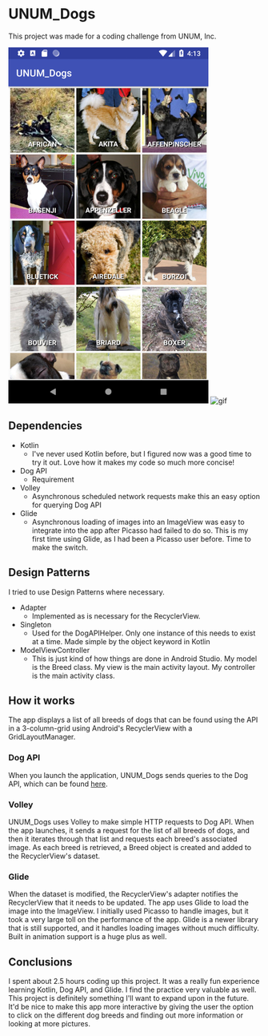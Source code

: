 # UNUM_Dogs

This project was made for a coding challenge from UNUM, Inc.

<img src="https://github.com/rkuang/UNUM_Dogs/blob/assets/Screenshot_1534479214.png?raw=true" alt="screenshot" width="400px" height="auto"> <img src="https://github.com/rkuang/UNUM_Dogs/blob/assets/untitled.gif?raw=true" alt="gif" width="400px" height="auto">

## Dependencies
* Kotlin
  * I've never used Kotlin before, but I figured now was a good time to try it out. Love how it makes my code so much more concise!
* Dog API
  * Requirement
* Volley
  * Asynchronous scheduled network requests make this an easy option for querying Dog API
* Glide
  * Asynchronous loading of images into an ImageView was easy to integrate into the app after Picasso had failed to do so. This is my 
    first time using Glide, as I had been a Picasso user before. Time to make the switch.

## Design Patterns
I tried to use Design Patterns where necessary.
* Adapter
  * Implemented as is necessary for the RecyclerView.
* Singleton
  * Used for the DogAPIHelper. Only one instance of this needs to exist at a time. Made simple by the object keyword in Kotlin
* ModelViewController
  * This is just kind of how things are done in Android Studio. My model is the Breed class. My view is the main activity layout. My 
    controller is the main activity class.

## How it works
The app displays a list of all breeds of dogs that can be found using the API in a 3-column-grid using Android's RecyclerView
with a GridLayoutManager.

### Dog API
When you launch the application, UNUM_Dogs sends queries to the Dog API, which can be found [here](https://dog.ceo/dog-api/).

### Volley
UNUM_Dogs uses Volley to make simple HTTP requests to Dog API. When the app launches, it sends a request for the list of all breeds of 
dogs, and then it iterates through that list and requests each breed's associated image. As each breed is retrieved, a Breed object is 
created and added to the RecyclerView's dataset.

### Glide
When the dataset is modified, the RecyclerView's adapter notifies the RecyclerView that it needs to be updated. The app uses Glide to 
load the image into the ImageView. I initially used Picasso to handle images, but it took a very large toll on the performance of the app.
Glide is a newer library that is still supported, and it handles loading images without much difficulty. Built in animation support is a 
huge plus as well.

## Conclusions
I spent about 2.5 hours coding up this project. It was a really fun experience learning Kotlin, Dog API, and Glide. I find the practice 
very valuable as well. This project is definitely something I'll want to expand upon in the future. It'd be nice to make this app more 
interactive by giving the user the option to click on the different dog breeds and finding out more information or looking at more 
pictures.

